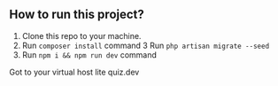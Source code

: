 ## How to run this project?

1. Clone this repo to your machine.
2. Run `composer install` command
3  Run `php artisan migrate --seed`
4. Run `npm i && npm run dev` command

Got to your virtual host lite quiz.dev

